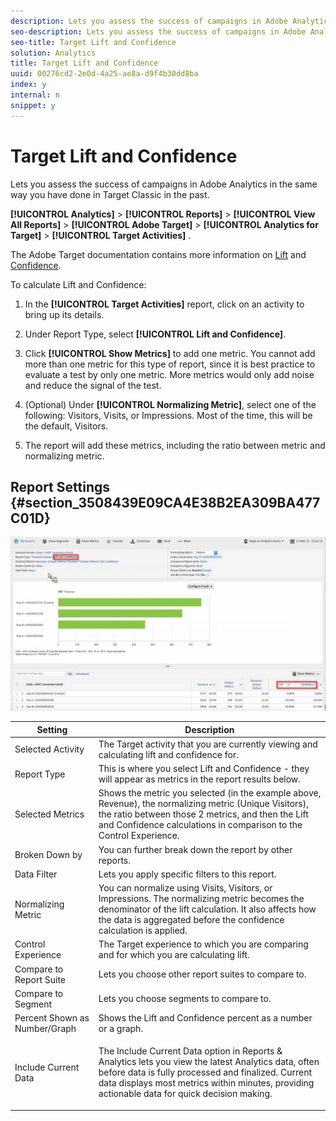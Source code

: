 ```yaml
---
description: Lets you assess the success of campaigns in Adobe Analytics in the same way you have done in Target Classic in the past.
seo-description: Lets you assess the success of campaigns in Adobe Analytics in the same way you have done in Target Classic in the past.
seo-title: Target Lift and Confidence
solution: Analytics
title: Target Lift and Confidence
uuid: 00276cd2-2e0d-4a25-ae8a-d9f4b30dd8ba
index: y
internal: n
snippet: y
---
```


# Target Lift and Confidence

Lets you assess the success of campaigns in Adobe Analytics in the same way you have done in Target Classic in the past.

 **[!UICONTROL Analytics]** > **[!UICONTROL Reports]** > **[!UICONTROL View All Reports]** > **[!UICONTROL Adobe Target]** > **[!UICONTROL Analytics for Target]** > **[!UICONTROL Target Activities]** .

The Adobe Target documentation contains more information on [Lift](https://marketing.adobe.com/resources/help/en_US/target/target/?f=c_estimating_lift_in_revenue) and [Confidence](https://marketing.adobe.com/resources/help/en_US/rec/?f=c_Confidence_Level_and_Confidence_Interval).

To calculate Lift and Confidence:

1. In the **[!UICONTROL Target Activities]** report, click on an activity to bring up its details. 
1. Under Report Type, select **[!UICONTROL Lift and Confidence]**. 
1. Click **[!UICONTROL Show Metrics]** to add one metric. You cannot add more than one metric for this type of report, since it is best practice to evaluate a test by only one metric. More metrics would only add noise and reduce the signal of the test. 
1. (Optional) Under **[!UICONTROL Normalizing Metric]**, select one of the following: Visitors, Visits, or Impressions. Most of the time, this will be the default, Visitors.

1. The report will add these metrics, including the ratio between metric and normalizing metric.

## Report Settings {#section_3508439E09CA4E38B2EA309BA477C01D}

![](assets/lift_confidence_ui.png)

<table id="table_0FBB257C96454CDA82D487DC68459C13"> 
 <thead> 
  <tr> 
   <th colname="col1" class="entry"> Setting </th> 
   <th colname="col2" class="entry"> Description </th> 
  </tr> 
 </thead>
 <tbody> 
  <tr> 
   <td colname="col1"> Selected Activity </td> 
   <td colname="col2"> The Target activity that you are currently viewing and calculating lift and confidence for. </td> 
  </tr> 
  <tr> 
   <td colname="col1"> Report Type </td> 
   <td colname="col2"> This is where you select Lift and Confidence - they will appear as metrics in the report results below. </td> 
  </tr> 
  <tr> 
   <td colname="col1"> Selected Metrics </td> 
   <td colname="col2"> Shows the metric you selected (in the example above, Revenue), the normalizing metric (Unique Visitors), the ratio between those 2 metrics, and then the Lift and Confidence calculations in comparison to the Control Experience. </td> 
  </tr> 
  <tr> 
   <td colname="col1"> Broken Down by </td> 
   <td colname="col2"> You can further break down the report by other reports. </td> 
  </tr> 
  <tr> 
   <td colname="col1"> Data Filter </td> 
   <td colname="col2"> Lets you apply specific filters to this report. </td> 
  </tr> 
  <tr> 
   <td colname="col1"> Normalizing Metric </td> 
   <td colname="col2"> You can normalize using Visits, Visitors, or Impressions. The normalizing metric becomes the denominator of the lift calculation. It also affects how the data is aggregated before the confidence calculation is applied. </td> 
  </tr> 
  <tr> 
   <td colname="col1"> Control Experience </td> 
   <td colname="col2"> The Target experience to which you are comparing and for which you are calculating lift. </td> 
  </tr> 
  <tr> 
   <td colname="col1"> Compare to Report Suite </td> 
   <td colname="col2"> Lets you choose other report suites to compare to. </td> 
  </tr> 
  <tr> 
   <td colname="col1"> Compare to Segment </td> 
   <td colname="col2"> Lets you choose segments to compare to. </td> 
  </tr> 
  <tr> 
   <td colname="col1"> Percent Shown as Number/Graph </td> 
   <td colname="col2"> Shows the Lift and Confidence percent as a number or a graph. </td> 
  </tr> 
  <tr> 
   <td colname="col1"> Include Current Data </td> 
   <td colname="col2"> <p>The Include Current Data option in Reports &amp; Analytics lets you view the latest Analytics data, often before data is fully processed and finalized. Current data displays most metrics within minutes, providing actionable data for quick decision making. </p> </td> 
  </tr> 
 </tbody> 
</table>

